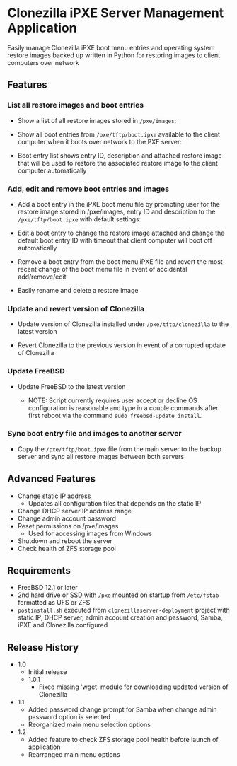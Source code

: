 # Clonezilla iPXE Server Management Application

Easily manage Clonezilla iPXE boot menu entries and operating system restore images backed up written in Python for restoring images to client computers over network

## Features
### List all restore images and boot entries

- Show a list of all restore images stored in `/pxe/images`:

- Show all boot entries from `/pxe/tftp/boot.ipxe` available to the client computer when it boots over network to the PXE server:

- Boot entry list shows entry ID, description and attached restore image that will be used to restore the associated restore image to the client computer automatically

### Add, edit and remove boot entries and images

- Add a boot entry in the iPXE boot menu file by prompting user for the restore image stored in /pxe/images, entry ID and description to the `/pxe/tftp/boot.ipxe` with default settings:

- Edit a boot entry to change the restore image attached and change the default boot entry ID with timeout that client computer will boot off automatically

- Remove a boot entry from the boot menu iPXE file and revert the most recent change of the boot menu file in event of accidental add/remove/edit

- Easily rename and delete a restore image

### Update and revert version of Clonezilla

- Update version of Clonezilla installed under `/pxe/tftp/clonezilla` to the latest version

- Revert Clonezilla to the previous version in event of a corrupted update of Clonezilla

### Update FreeBSD

- Update FreeBSD to the latest version

  - NOTE: Script currently requires user accept or decline OS configuration is reasonable and type in a couple commands after first reboot via the command `sudo freebsd-update install`.

### Sync boot entry file and images to another server

- Copy the `/pxe/tftp/boot.ipxe` file from the main server to the backup server and sync all restore images between both servers

## Advanced Features

- Change static IP address
  - Updates all configuration files that depends on the static IP
- Change DHCP server IP address range
- Change admin account password
- Reset permissions on /pxe/images
  - Used for accessing images from Windows
- Shutdown and reboot the server
- Check health of ZFS storage pool

## Requirements

- FreeBSD 12.1 or later
- 2nd hard drive or SSD with `/pxe` mounted on startup from `/etc/fstab` formatted as UFS or ZFS
- `postinstall.sh` executed from `clonezillaserver-deployment` project with static IP, DHCP server, admin account creation and password, Samba, iPXE and Clonezilla configured

## Release History

- 1.0
  - Initial release
  - 1.0.1
    - Fixed missing 'wget' module for downloading updated version of Clonezilla
- 1.1
  - Added password change prompt for Samba when change admin password option is selected
  - Reorganized main menu selection options
- 1.2
  - Added feature to check ZFS storage pool health before launch of application
  - Rearranged main menu options
